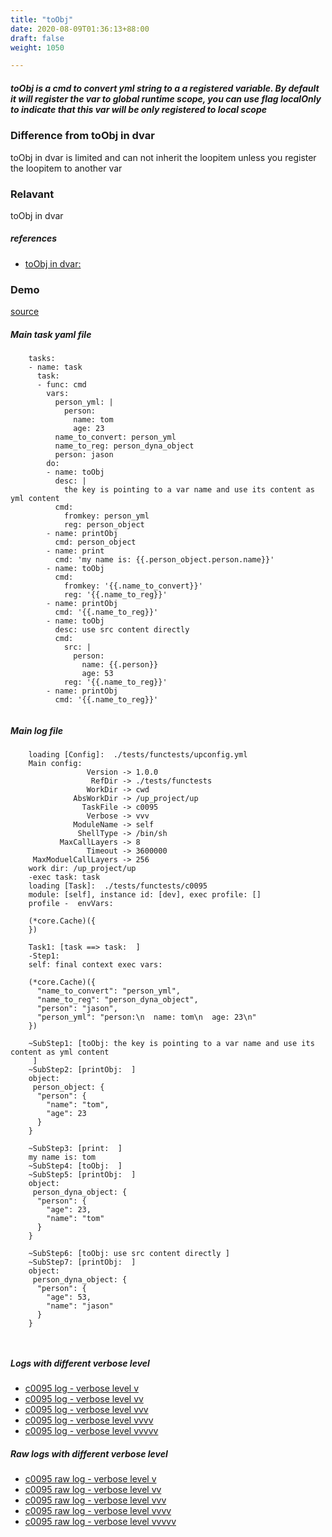 ```yaml
---
title: "toObj"
date: 2020-08-09T01:36:13+88:00
draft: false
weight: 1050

---
```


##### toObj is a cmd to convert yml string to a a registered variable. By default it will register the var to global runtime scope, you can use flag localOnly to indicate that this var will be only registered to local scope


### Difference from toObj in dvar


toObj in dvar is limited and can not inherit the loopitem unless you register the loopitem to another var











### Relavant


toObj in dvar









##### references
* [toObj in dvar:](../../object-oriented/c0074)


### Demo








[source](https://github.com/upcmd/up/blob/master/tests/functests/c0095.yml)

##### Main task yaml file
```
    tasks:
    - name: task
      task:
      - func: cmd
        vars:
          person_yml: |
            person:
              name: tom
              age: 23
          name_to_convert: person_yml
          name_to_reg: person_dyna_object
          person: jason
        do:
        - name: toObj
          desc: |
            the key is pointing to a var name and use its content as yml content
          cmd:
            fromkey: person_yml
            reg: person_object
        - name: printObj
          cmd: person_object
        - name: print
          cmd: 'my name is: {{.person_object.person.name}}'
        - name: toObj
          cmd:
            fromkey: '{{.name_to_convert}}'
            reg: '{{.name_to_reg}}'
        - name: printObj
          cmd: '{{.name_to_reg}}'
        - name: toObj
          desc: use src content directly
          cmd:
            src: |
              person:
                name: {{.person}}
                age: 53
            reg: '{{.name_to_reg}}'
        - name: printObj
          cmd: '{{.name_to_reg}}'
    
```
##### Main log file
```
    loading [Config]:  ./tests/functests/upconfig.yml
    Main config:
                 Version -> 1.0.0
                  RefDir -> ./tests/functests
                 WorkDir -> cwd
              AbsWorkDir -> /up_project/up
                TaskFile -> c0095
                 Verbose -> vvv
              ModuleName -> self
               ShellType -> /bin/sh
           MaxCallLayers -> 8
                 Timeout -> 3600000
     MaxModuelCallLayers -> 256
    work dir: /up_project/up
    -exec task: task
    loading [Task]:  ./tests/functests/c0095
    module: [self], instance id: [dev], exec profile: []
    profile -  envVars:
    
    (*core.Cache)({
    })
    
    Task1: [task ==> task:  ]
    -Step1:
    self: final context exec vars:
    
    (*core.Cache)({
      "name_to_convert": "person_yml",
      "name_to_reg": "person_dyna_object",
      "person": "jason",
      "person_yml": "person:\n  name: tom\n  age: 23\n"
    })
    
    ~SubStep1: [toObj: the key is pointing to a var name and use its content as yml content
     ]
    ~SubStep2: [printObj:  ]
    object:
     person_object: {
      "person": {
        "name": "tom",
        "age": 23
      }
    }
    
    ~SubStep3: [print:  ]
    my name is: tom
    ~SubStep4: [toObj:  ]
    ~SubStep5: [printObj:  ]
    object:
     person_dyna_object: {
      "person": {
        "age": 23,
        "name": "tom"
      }
    }
    
    ~SubStep6: [toObj: use src content directly ]
    ~SubStep7: [printObj:  ]
    object:
     person_dyna_object: {
      "person": {
        "age": 53,
        "name": "jason"
      }
    }
    
    
```


##### Logs with different verbose level
* [c0095 log - verbose level v](../../logs/c0095_v)
* [c0095 log - verbose level vv](../../logs/c0095_vv)
* [c0095 log - verbose level vvv](../../logs/c0095_vvvv)
* [c0095 log - verbose level vvvv](../../logs/c0095_vvvv)
* [c0095 log - verbose level vvvvv](../../logs/c0095_vvvvv)

##### Raw logs with different verbose level
* [c0095 raw log - verbose level v](../../reflogs/c0095_v.log)
* [c0095 raw log - verbose level vv](../../reflogs/c0095_vv.log)
* [c0095 raw log - verbose level vvv](../../reflogs/c0095_vvv.log)
* [c0095 raw log - verbose level vvvv](../../reflogs/c0095_vvvv.log)
* [c0095 raw log - verbose level vvvvv](../../reflogs/c0095_vvvvv.log)








